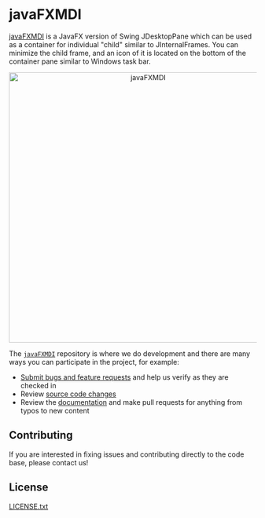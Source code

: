 # javaFXMDI

[javaFXMDI](https://github.com/lincolnminto/javaFXMDI) is a JavaFX version of Swing JDesktopPane which can be used as a container for individual "child" similar to JInternalFrames.  You can minimize the child frame, and an icon of it is located on the bottom of the container pane similar to Windows task bar.

<p align="center">
  <img width="550" alt="javaFXMDI" src="https://lincolnminto.files.wordpress.com/2015/11/untitled.jpg">
</p>

The [`javaFXMDI`](https://github.com/lincolnminto/javaFXMDI) repository is where we do development and there are many ways you can participate in the project, for example:

* [Submit bugs and feature requests](https://github.com/lincolnminto/javaFXMDI/issues) and help us verify as they are checked in
* Review [source code changes](https://github.com/lincolnminto/javaFXMDI/pulls)
* Review the [documentation](https://github.com/lincolnminto/javaFXMDI-docs) and make pull requests for anything from typos to new content

## Contributing
If you are interested in fixing issues and contributing directly to the code base, please contact us!

## License
[LICENSE.txt](LICENSE.txt)

